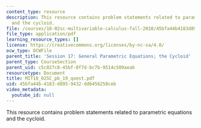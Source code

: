 ```yaml
---
content_type: resource
description: This resource contains problem statements related to parametric equations
  and the cycloid.
file: /courses/18-02sc-multivariable-calculus-fall-2010/45bfa44b4183d8959432dd6456258ceb_MIT18_02SC_pb_19_quest.pdf
file_type: application/pdf
learning_resource_types: []
license: https://creativecommons.org/licenses/by-nc-sa/4.0/
ocw_type: OCWFile
parent_title: 'Session 17: General Parametric Equations; the Cycloid'
parent_type: CourseSection
parent_uid: c5c027c8-45bf-0f7d-bc7b-9514c509aeab
resourcetype: Document
title: MIT18_02SC_pb_19_quest.pdf
uid: 45bfa44b-4183-d895-9432-dd6456258ceb
video_metadata:
  youtube_id: null
---
```

This resource contains problem statements related to parametric equations and the cycloid.